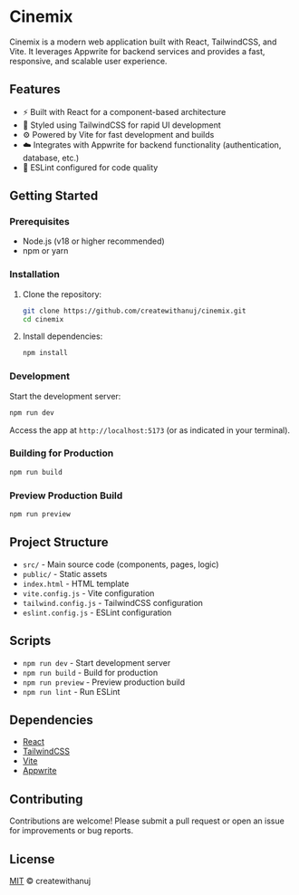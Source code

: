 # Cinemix

Cinemix is a modern web application built with React, TailwindCSS, and Vite. It leverages Appwrite for backend services and provides a fast, responsive, and scalable user experience.

## Features

- ⚡ Built with React for a component-based architecture
- 🎨 Styled using TailwindCSS for rapid UI development
- ⚙️ Powered by Vite for fast development and builds
- ☁️ Integrates with Appwrite for backend functionality (authentication, database, etc.)
- 📝 ESLint configured for code quality

## Getting Started

### Prerequisites

- Node.js (v18 or higher recommended)
- npm or yarn

### Installation

1. Clone the repository:
   ```bash
   git clone https://github.com/createwithanuj/cinemix.git
   cd cinemix
   ```

2. Install dependencies:
   ```bash
   npm install
   ```

### Development

Start the development server:
```bash
npm run dev
```
Access the app at `http://localhost:5173` (or as indicated in your terminal).

### Building for Production

```bash
npm run build
```

### Preview Production Build

```bash
npm run preview
```

## Project Structure

- `src/` - Main source code (components, pages, logic)
- `public/` - Static assets
- `index.html` - HTML template
- `vite.config.js` - Vite configuration
- `tailwind.config.js` - TailwindCSS configuration
- `eslint.config.js` - ESLint configuration

## Scripts

- `npm run dev` - Start development server
- `npm run build` - Build for production
- `npm run preview` - Preview production build
- `npm run lint` - Run ESLint

## Dependencies

- [React](https://react.dev/)
- [TailwindCSS](https://tailwindcss.com/)
- [Vite](https://vitejs.dev/)
- [Appwrite](https://appwrite.io/)

## Contributing

Contributions are welcome! Please submit a pull request or open an issue for improvements or bug reports.

## License

[MIT](LICENSE) © createwithanuj
